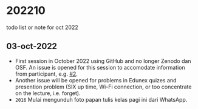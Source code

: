 # 202210
todo list or note for oct 2022


## 03-oct-2022
+ First session in October 2022 using GitHub and no longer Zenodo dan OSF. An issue is opened for this session to accomodate information from participant, e.g. [#2](https://github.com/dudung/fi1101-04-2022-1/issues/2).
+ Another issue will be opened for problems in Edunex quizes and presention problem (SIX up time, Wi-Fi connection, or too concentrate on the lecture, i.e. forget).
+ `2016` Mulai mengunduh foto papan tulis kelas pagi ini dari WhatsApp.